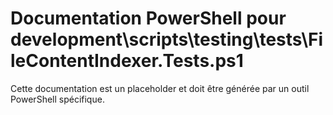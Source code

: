 # Documentation PowerShell pour development\scripts\testing\tests\FileContentIndexer.Tests.ps1

Cette documentation est un placeholder et doit être générée par un outil PowerShell spécifique.
